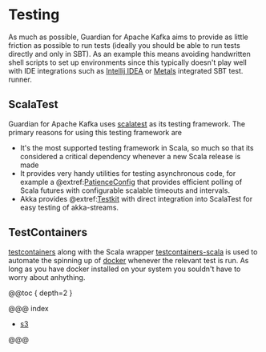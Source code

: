 # Testing

As much as possible, Guardian for Apache Kafka aims to provide as little friction as possible to run tests (ideally you
should be able to run tests directly and only in SBT). As an example this means avoiding handwritten shell scripts to
set up environments since this typically doesn't play well with IDE integrations such
as [Intellij IDEA](https://www.jetbrains.com/idea/) or [Metals](https://scalameta.org/metals/) integrated SBT test.
runner.

## ScalaTest

Guardian for Apache Kafka uses [scalatest](https://www.scalatest.org/) as its testing framework. The primary reasons for
using this testing framework are

* It's the most supported testing framework in Scala, so much so that its considered a critical dependency whenever a
  new Scala release is made
* It provides very handy utilities for testing asynchronous code, for example a
  @extref:[PatienceConfig](scalatest:concurrent/AbstractPatienceConfiguration$PatienceConfig.html)
  that provides efficient polling of Scala futures with configurable scalable timeouts and intervals.
* Akka provides @extref:[Testkit](akka:testing.html#asynchronous-testing-testkit) with direct integration into ScalaTest
  for easy testing of akka-streams.

## TestContainers

[testcontainers](https://www.testcontainers.org/) along with the Scala
wrapper [testcontainers-scala](https://github.com/testcontainers/testcontainers-scala) is used to automate the spinning
up of [docker](https://www.docker.com/) whenever the relevant test is run. As long as you have docker installed on your
system you souldn't have to worry about anhything.

@@toc { depth=2 }

@@@ index

* [s3](s3.md)

@@@
